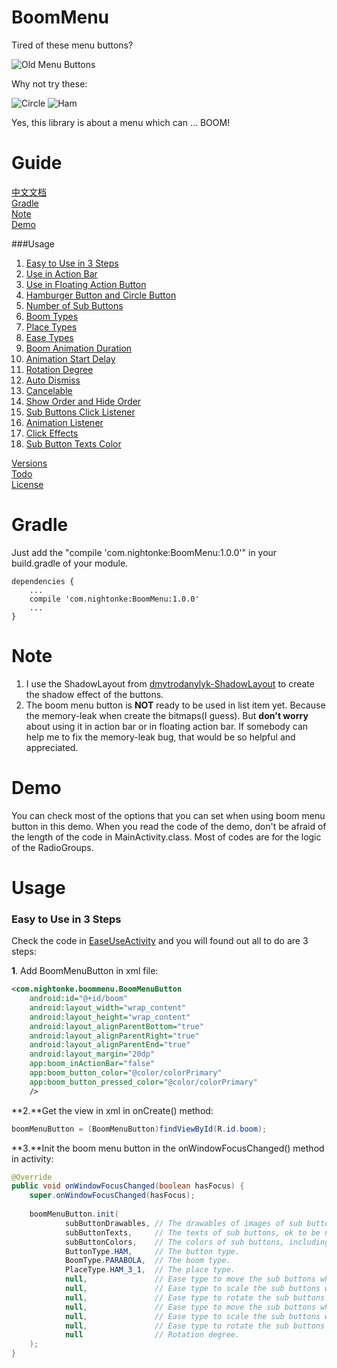 # BoomMenu

Tired of these menu buttons?

![Old Menu Buttons](https://github.com/Nightonke/BoomMenu/raw/master/Pictures/old_action_bar_menu.png)

Why not try these:

![Circle](https://github.com/Nightonke/BoomMenu/blob/master/Pictures/show_circle.gif?raw=true)
![Ham](https://github.com/Nightonke/BoomMenu/blob/master/Pictures/show_ham.gif?raw=true)

Yes, this library is about a menu which can ... BOOM!

# Guide

[中文文档](https://github.com/Nightonke/BoomMenu/blob/master/README-ZH.md)  
[Gradle](https://github.com/Nightonke/BoomMenu#gradle)  
[Note](https://github.com/Nightonke/BoomMenu#note)  
[Demo](https://github.com/Nightonke/BoomMenu#demo)  

###Usage

1. [Easy to Use in 3 Steps]()
2. [Use in Action Bar]()
3. [Use in Floating Action Button]()
4. [Hamburger Button and Circle Button]()
5. [Number of Sub Buttons]()
6. [Boom Types]()
7. [Place Types]()
8. [Ease Types]()
9. [Boom Animation Duration]()
10. [Animation Start Delay]()
11. [Rotation Degree]()
12. [Auto Dismiss]()
13. [Cancelable]()
14. [Show Order and Hide Order]()
15. [Sub Buttons Click Listener]()
16. [Animation Listener]()
17. [Click Effects]()
18. [Sub Button Texts Color]()

[Versions](https://github.com/Nightonke/BoomMenu#versions)  
[Todo](https://github.com/Nightonke/BoomMenu#todo)  
[License](https://github.com/Nightonke/BoomMenu#license)  

# Gradle
Just add the "compile 'com.nightonke:BoomMenu:1.0.0'" in your build.gradle of your module.  
```
dependencies {
    ...
    compile 'com.nightonke:BoomMenu:1.0.0'
    ...
}
```

# Note
1. I use the ShadowLayout from [dmytrodanylyk-ShadowLayout](https://github.com/dmytrodanylyk/shadow-layout) to create the shadow effect of the buttons.
2. The boom menu button is **NOT** ready to be used in list item yet. Because the memory-leak when create the bitmaps(I guess). But **don't worry** about using it in action bar or in floating action bar. If somebody can help me to fix the memory-leak bug, that would be so helpful and appreciated.

# Demo
You can check most of the options that you can set when using boom menu button in this demo. When you read the code of the demo, don't be afraid of the length of the code in MainActivity.class. Most of codes are for the logic of the RadioGroups.

# Usage

### Easy to Use in 3 Steps
Check the code in [EaseUseActivity](https://github.com/Nightonke/BoomMenu/blob/master/app/src/main/java/com/nightonke/boommenusample/EasyUseActivity.java) and you will found out all to do are 3 steps:

**1**. Add BoomMenuButton in xml file:
```xml
<com.nightonke.boommenu.BoomMenuButton
    android:id="@+id/boom"
    android:layout_width="wrap_content"
    android:layout_height="wrap_content"
    android:layout_alignParentBottom="true"
    android:layout_alignParentRight="true"
    android:layout_alignParentEnd="true"
    android:layout_margin="20dp"
    app:boom_inActionBar="false"
    app:boom_button_color="@color/colorPrimary"
    app:boom_button_pressed_color="@color/colorPrimary"
    />
```

**2.**Get the view in xml in onCreate() method:
```java
boomMenuButton = (BoomMenuButton)findViewById(R.id.boom);
```

**3.**Init the boom menu button in the onWindowFocusChanged() method in activity:
```java
@Override
public void onWindowFocusChanged(boolean hasFocus) {
    super.onWindowFocusChanged(hasFocus);
    
    boomMenuButton.init(
            subButtonDrawables, // The drawables of images of sub buttons. Can not be null.
            subButtonTexts,     // The texts of sub buttons, ok to be null.
            subButtonColors,    // The colors of sub buttons, including pressed-state and normal-state.
            ButtonType.HAM,     // The button type.
            BoomType.PARABOLA,  // The boom type.
            PlaceType.HAM_3_1,  // The place type.
            null,               // Ease type to move the sub buttons when showing.
            null,               // Ease type to scale the sub buttons when showing.
            null,               // Ease type to rotate the sub buttons when showing.
            null,               // Ease type to move the sub buttons when dismissing.
            null,               // Ease type to scale the sub buttons when dismissing.
            null,               // Ease type to rotate the sub buttons when dismissing.
            null                // Rotation degree.
    ); 
}
```


